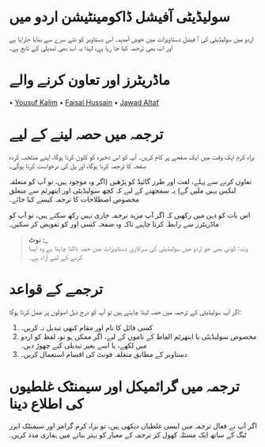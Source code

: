 # سولیڈیٹی آفیشل ڈاکومینٹیشن اردو میں

اردو میں سولیڈیٹی کی آ فیشل دستاویزات میں خوش آمدید۔ اس دستاویز کو نئے سرے سے بنایا جاراہا ہے اور اب بھی ترجمہ کیا جا رہا ہے، لہذا یہ اب بھی تبدیلی کے تابع ہے۔

# ماڈریٹرز اور تعاون کرنے والے

• [Yousuf Kalim](https://github.com/yousufkalim)
• [Faisal Hussain](https://github.com/faisalfh5)
• [Jawad Altaf](https://github.com/jawad0318)

# ترجمہ میں حصہ لینے کے لیے

براہ کرم ایک وقت میں ایک صفحے پر کام کریں۔ آپ کو اس ذخیرہ کو کلون کرنا ہوگا، اپنے منتخب کردہ صفحہ کا ترجمہ کرنا ہوگا، اور پل کی درخواست کرنا ہوگی۔

تعاون کرنے سے پہلے، لغت اور طرز گائیڈ کو پڑھیں (اگر وہ موجود ہیں، تو آپ کو متعلقہ لنکس یہیں ملیں گے) یہ سمجھنے کے لیے کہ کچھ سولیڈیٹی اور ایتھرئم سے متعلق مخصوص اصطلاحات کا ترجمہ کیسے کیا جائے۔

اس بات کو ذہن میں رکھیں کہ اگر آپ مزید ترجمہ جاری نہیں رکھ سکتے ہیں، تو آپ کو ماڈریٹرز سے رابطہ کرنا چاہیے تاکہ وہ صفحہ کسی اور کو تفویض کر سکیں۔

> **نوٹ :\_**  
> وٹ: کوئی بھی جو اردو میں سولیڈیٹی کی سرکاری دستاویزات میں حصہ ڈالنا چاہتا ہے وہ ایسا کرنے کے لیے آزاد ہے۔

# ترجمے کے قواعد

اگر آپ سولیڈیٹی کے ترجمہ میں حصہ لینا چاہتے ہیں تو آپ کو درج ذیل اصولوں پر عمل کرنا ہوگا:

1. کسی فائل کا نام اور مقام کبھی تبدیل نہ کریں۔
2. مخصوص سولیڈیٹی یا ایتھرئم الفاظ کے ناموں کے لیے، اگر ممکن ہو تو، لفظ کو اردو میں لکھے، یا اسے بغیر تبدیلی کیے چھوڑ دیں۔
3. دستاویز کے مطابق متعلقہ فونٹ کی اقسام استعمال کریں۔

# ترجمہ میں گرائمیکل اور سیمنٹک غلطیوں کی اطلاع دینا
اگر آپ نے فعال ترجمہ میں ایسی غلطیاں دیکھی ہیں، تو براہ کرم گرامر اور سیمنٹک ایرر ٹیگ کے ساتھ ایک مسئلہ کھول کر ترجمہ کے معیار کو بہتر بنانے میں ہماری مدد کریں۔ 

